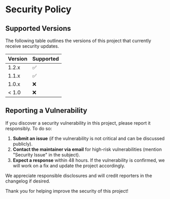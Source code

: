# Security Policy

## Supported Versions

The following table outlines the versions of this project that currently receive security updates.

| Version | Supported          |
| ------- | ------------------ |
| 1.2.x   | :white_check_mark: |
| 1.1.x   | :white_check_mark: |
| 1.0.x   | :x:                |
| < 1.0   | :x:                |

## Reporting a Vulnerability

If you discover a security vulnerability in this project, please report it responsibly. To do so:

1. **Submit an issue** (if the vulnerability is not critical and can be discussed publicly).
2. **Contact the maintainer via email** for high-risk vulnerabilities (mention "Security Issue" in the subject).
3. **Expect a response** within 48 hours. If the vulnerability is confirmed, we will work on a fix and update the project accordingly.

We appreciate responsible disclosures and will credit reporters in the changelog if desired. 

Thank you for helping improve the security of this project!
